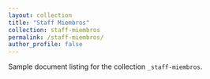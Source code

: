 ```yaml
---
layout: collection
title: "Staff Miembros"
collection: staff-miembros
permalink: /staff-miembros/
author_profile: false
---
```


Sample document listing for the collection `_staff-miembros`.